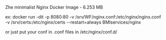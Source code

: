 Zhe minimalist Nginx Docker Image - 6.253 MB

ex:
docker run -dit -p 8080:80 -v /srv/WF/nginx.conf:/etc/nginx/nginx.conf   -v /srv/certs:/etc/nginx/certs --restart=always  BMIservices/nginx


or just put your conf in .conf files in /etc/nginx/conf.d/


